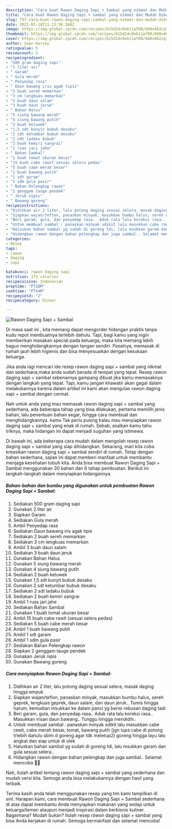 ```yaml
---
description: "Cara buat Rawon Daging Sapi + Sambal yang nikmat dan Mudah Dibuat"
title: "Cara buat Rawon Daging Sapi + Sambal yang nikmat dan Mudah Dibuat"
slug: 737-cara-buat-rawon-daging-sapi-sambal-yang-nikmat-dan-mudah-dibuat
date: 2021-01-18T11:13:56.568Z
image: https://img-global.cpcdn.com/recipes/b15d24c0eb11af08/680x482cq70/rawon-daging-sapi-sambal-foto-resep-utama.jpg
thumbnail: https://img-global.cpcdn.com/recipes/b15d24c0eb11af08/680x482cq70/rawon-daging-sapi-sambal-foto-resep-utama.jpg
cover: https://img-global.cpcdn.com/recipes/b15d24c0eb11af08/680x482cq70/rawon-daging-sapi-sambal-foto-resep-utama.jpg
author: Sean Harvey
ratingvalue: 5
reviewcount: 5
recipeingredient:
- "500 gram daging sapi"
- "2 liter air"
- " Garam"
- " Gula merah"
- " Penyedap rasa"
- " Daun bawang iris agak tipis"
- "2 buah sereh memarkan"
- "3 cm lengkuas memarkan"
- "3 buah daun salam"
- "3 buah daun jeruk"
- " Bahan Halus"
- "5 siung bawang merah"
- "4 siung bawang putih"
- "2 buah keluwek"
- "1,5 sdt kunyit bubuk desaku"
- "2 sdt ketumbar bubuk desaku"
- "2 sdt ladaku bubuk"
- "2 buah kemiri sangrai"
- "1 ruas jari jahe"
- " Bahan Sambal"
- "1 buah tomat ukuran besar"
- "15 buah cabe rawit sesuai selera pedas"
- "5 buah cabe merah besar"
- "1 buah bawang putih"
- "1 sdt garam"
- "1 sdm gula pasir"
- " Bahan Pelengkap rawon"
- "2 genggam tauge pendek"
- " Jeruk nipis"
- " Bawang goreng"
recipeinstructions:
- "Didihkan air 2 liter, lalu potong daging sesuai selera, masak daging hingga empuk"
- "Siapkan wajan/teflon, panaskan minyak, masukkan bumbu halus, sereh geprek, lengkuas geprek, daun salam, dan daun jeruk.. Tumis hingga harum, kemudian msukkan ke dalam panci yg berisi rebusan daging tadi"
- "Beri garam, gula, dan penyedap rasa.. Aduk rata lalu koreksi rasa.. Masukkan irisan daun bawang.. Tunggu hingga mendidih.."
- "Untuk membuat sambal : panaskan minyak sdikit lalu masukkan cabe rawit, cabe merah besar, tomat, bawang putih (jgn lupa cabe di potong trlebih dahulu sblm d goreng agar tdk meletup2) goreng hingga layu lalu angkat dan siap untuk di ulek"
- "Haluskan bahan sambal yg sudah di goreng tdi, lalu msukkan garam dan gula sesuai selera.."
- "Hidangkan rawon dengan bahan pelengkap dan juga sambal.. Selamat mencoba 🤤😍"
categories:
- Resep
tags:
- rawon
- daging
- sapi

katakunci: rawon daging sapi 
nutrition: 172 calories
recipecuisine: Indonesian
preptime: "PT18M"
cooktime: "PT44M"
recipeyield: "2"
recipecategory: Dinner

---
```



![Rawon Daging Sapi + Sambal](https://img-global.cpcdn.com/recipes/b15d24c0eb11af08/680x482cq70/rawon-daging-sapi-sambal-foto-resep-utama.jpg)

Di masa  saat ini , kita memang dapat mengorder hidangan praktis tanpa kudu repot membuatnya terlebih dahulu. Tapi, bagi kamu yang ingin memberikan masakan special pada keluarga, maka kita memang lebih bagus menghidangkannya dengan tangan sendiri. Pasalnya, memasak di rumah jauh lebih higienis dan bisa menyesuaikan dengan kesukaan keluarga.

Jika anda lagi mencari ide resep rawon daging sapi + sambal yang nikmat dan sederhana,maka anda sudah berada di tempat yang tepat. Resep rawon daging sapi + sambal  sebenarnya gampang dibuat jika kamu memasaknya dengan langkah yang tepat. Tapi, kamu jangan khawatir akan gagal dalam melakukannya 
karena dalam artikel ini kami akan mengulas rawon daging sapi + sambal dengan cermat.  



Nah untuk anda yang mau memasak rawon daging sapi + sambal yang sederhana, ada beberapa tahap yang bisa dilakukan, pertama memilih jenis bahan, lalu penentuan bahan segar, hingga cara membuat dan menghidangkannya. kamu Tak perlu pusing kalau mau menyiapkan rawon daging sapi + sambal yang enak di rumah. Sebab, asalkan kamu  tahu triknya, maka hidangan ini dapat menjadi suguhan yang istimewa.

Di bawah ini, ada beberapa cara mudah dalam mengolah resep rawon daging sapi + sambal yang siap dihidangkan. Sekarang, mari kita coba kreasikan rawon daging sapi + sambal sendiri di rumah. Tetap dengan bahan sederhana, sajian ini dapat memberi manfaat untuk membantu menjaga kesehatan tubuh kita. Anda bisa membuat Rawon Daging Sapi + Sambal menggunakan 30 bahan dan 6 tahap pembuatan. Berikut ini langkah-langkah dalam menyiapkan hidangannya.

<!--inarticleads1-->

##### Bahan-bahan dan bumbu yang digunakan untuk pembuatan Rawon Daging Sapi + Sambal:

1. Sediakan 500 gram daging sapi
1. Gunakan 2 liter air
1. Siapkan  Garam
1. Sediakan  Gula merah
1. Ambil  Penyedap rasa
1. Sediakan  Daun bawang iris agak tipis
1. Sediakan 2 buah sereh memarkan
1. Sediakan 3 cm lengkuas memarkan
1. Ambil 3 buah daun salam
1. Sediakan 3 buah daun jeruk
1. Gunakan  Bahan Halus
1. Gunakan 5 siung bawang merah
1. Gunakan 4 siung bawang putih
1. Sediakan 2 buah keluwek
1. Gunakan 1,5 sdt kunyit bubuk desaku
1. Gunakan 2 sdt ketumbar bubuk desaku
1. Sediakan 2 sdt ladaku bubuk
1. Sediakan 2 buah kemiri sangrai
1. Ambil 1 ruas jari jahe
1. Sediakan  Bahan Sambal
1. Gunakan 1 buah tomat ukuran besar
1. Ambil 15 buah cabe rawit (sesuai selera pedas)
1. Sediakan 5 buah cabe merah besar
1. Ambil 1 buah bawang putih
1. Ambil 1 sdt garam
1. Ambil 1 sdm gula pasir
1. Sediakan  Bahan Pelengkap rawon
1. Siapkan 2 genggam tauge pendek
1. Gunakan  Jeruk nipis
1. Gunakan  Bawang goreng




<!--inarticleads2-->

##### Cara menyiapkan Rawon Daging Sapi + Sambal:

1. Didihkan air 2 liter, lalu potong daging sesuai selera, masak daging hingga empuk
1. Siapkan wajan/teflon, panaskan minyak, masukkan bumbu halus, sereh geprek, lengkuas geprek, daun salam, dan daun jeruk.. Tumis hingga harum, kemudian msukkan ke dalam panci yg berisi rebusan daging tadi
1. Beri garam, gula, dan penyedap rasa.. Aduk rata lalu koreksi rasa.. Masukkan irisan daun bawang.. Tunggu hingga mendidih..
1. Untuk membuat sambal : panaskan minyak sdikit lalu masukkan cabe rawit, cabe merah besar, tomat, bawang putih (jgn lupa cabe di potong trlebih dahulu sblm d goreng agar tdk meletup2) goreng hingga layu lalu angkat dan siap untuk di ulek
1. Haluskan bahan sambal yg sudah di goreng tdi, lalu msukkan garam dan gula sesuai selera..
1. Hidangkan rawon dengan bahan pelengkap dan juga sambal.. Selamat mencoba 🤤😍




Nah, itulah artikel tentang  rawon daging sapi + sambal  yang sederhana dan mudah versi kita. Semoga anda bisa melakukannya dengan hasil yang terbaik. 

Terima kasih anda telah menggunakan resep yang tim kami tampilkan di sini. Harapan kami, cara membuat  Rawon Daging Sapi + Sambal sederhana di atas dapat membantu Anda menyiapkan makanan yang sedap untuk keluarga/teman ataupun menjadi inspirasi dalam berbisnis kuliner. Bagaimana? Mudah bukan? Itulah resep rawon daging sapi + sambal yang bisa Anda kerjakan di rumah. Semoga bermanfaat dan selamat mencoba!

